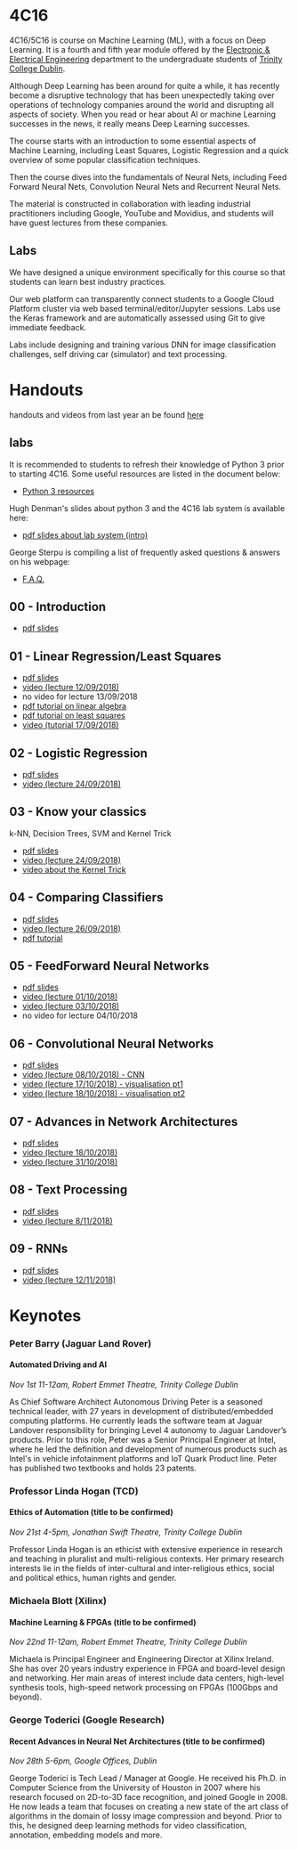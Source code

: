 # 4C16

4C16/5C16 is course on Machine Learning (ML), with a focus on
Deep Learning. It is a fourth and fifth year module offered by the [Electronic &
Electrical Engineering](https://www.tcd.ie/eleceng/) department to the
undergraduate students of [Trinity College Dublin](https://www.tcd.ie).

Although Deep Learning has been around for quite a while, it has recently become
a disruptive technology that has been unexpectedly taking over operations of
technology companies around the world and disrupting all aspects of
society. When you read or hear about AI or machine Learning successes in the
news, it really means Deep Learning successes.

The course starts with an introduction to some essential aspects of Machine
Learning, including Least Squares, Logistic Regression and a quick overview of
some popular classification techniques.

Then the course dives into the fundamentals of Neural Nets, including
Feed Forward Neural Nets, Convolution Neural Nets and Recurrent Neural
Nets.

The material is constructed in collaboration with leading industrial
practitioners including Google, YouTube and Movidius, and students will have
guest lectures from these companies.


## Labs

We have designed a unique environment specifically for this course so
that students can learn best industry practices.

Our web platform can transparently connect students to a Google Cloud
Platform cluster via web based terminal/editor/Jupyter sessions. Labs
use the Keras framework and are automatically assessed using Git to
give immediate feedback.

Labs include designing and training various DNN for image
classification challenges, self driving car (simulator) and text
processing.

# Handouts

handouts and videos from last year an be found [here](https://frcs.github.io/4C16-2017)

## labs

It is recommended to students to refresh their knowledge of Python 3
prior to starting 4C16. Some useful resources are listed in the
document below:

* [Python 3 resources ](/handouts/PreparationPython3.pdf)

Hugh Denman's slides about python 3 and the 4C16 lab system is
available here:

* [pdf slides about lab system (intro)](/handouts/python_lab.no_notes.pdf)

George Sterpu is compiling a list of frequently asked questions & answers on his webpage:
* [F.A.Q.](https://georgesterpu.github.io/4c16.html)

## 00 - Introduction

* [pdf slides](/handouts/handout-00-intro.pdf)

## 01 - Linear Regression/Least Squares

* [pdf slides](/handouts/handout-01-linear-regression.pdf)
* [video (lecture 12/09/2018)](https://youtu.be/BKVqOmpYjas)
* no video for lecture 13/09/2018
* [pdf tutorial on linear algebra](/handouts/tutorial-00-linear-algebra.pdf)
* [pdf tutorial on least squares](/handouts/tutorial-01-linear-regression.pdf)
* [video (tutorial 17/09/2018)](https://youtu.be/VvPtJyy8v2I)

## 02 - Logistic Regression

* [pdf slides](/handouts/handout-02-logistic-regression.pdf)
* [video (lecture 24/09/2018)](https://youtu.be/K1WskVKmmVI)

## 03 - Know your classics

k-NN, Decision Trees, SVM and Kernel Trick

* [pdf slides](/handouts/handout-03-classic-classifiers.pdf)
* [video (lecture 24/09/2018)](https://youtu.be/DVMM8CcrBqE)
* [video about the Kernel Trick](https://youtu.be/aopHnnahrMI)

## 04 - Comparing Classifiers
* [pdf slides](/handouts/handout-04-evaluating-classifier-performance.pdf)
* [video (lecture 26/09/2018)](https://youtu.be/mH35PPUSmVE)
* [pdf tutorial](/handouts/tutorial-04-classifiers-evaluation.pdf)

## 05 - FeedForward Neural Networks
* [pdf slides](/handouts/handout-05-deep-feedforward-networks.pdf)
* [video (lecture 01/10/2018)](https://youtu.be/mzhRzlhrZf4)
* [video (lecture 03/10/2018)](https://youtu.be/MtR7Te39DMw)
* no video for lecture 04/10/2018

## 06 - Convolutional Neural Networks
* [pdf slides](/handouts/handout-06-convolutional-neural-networks.pdf)
* [video (lecture 08/10/2018) - CNN](https://youtu.be/nbcpeb6mpfk)
* [video (lecture 17/10/2018) - visualisation pt1](https://youtu.be/UGEeAKUyQXY)
* [video (lecture 18/10/2018) - visualisation pt2](https://youtu.be/zfipnfjZoLo)

## 07 - Advances in Network Architectures
* [pdf slides](/handouts/handout-07-advances-in-network-architectures.pdf)
* [video (lecture 18/10/2018)](https://youtu.be/yy8nYn1zvco)
* [video (lecture 31/10/2018)](https://youtu.be/7He_f1IvDvs)

## 08 - Text Processing
* [pdf slides](/handouts/handout-08-text-processing.pdf)
* [video (lecture 8/11/2018)](https://youtu.be/sWmaSn_dBkE)

## 09 - RNNs
* [pdf slides](/handouts/handout-09-recurrent-neural-networks.pdf)
* [video (lecture 12/11/2018)](https://youtu.be/GzqLp4d8ME8)

# Keynotes

### Peter Barry (Jaguar Land Rover)
#### Automated Driving and AI
_Nov 1st 11-12am, Robert Emmet Theatre, Trinity College Dublin_

As Chief Software Architect Autonomous Driving Peter is a seasoned technical leader, with 27 years in development of distributed/embedded computing platforms. He currently leads the software team at Jaguar Landover responsibility for bringing Level 4 autonomy to Jaguar Landover’s products. Prior to this role, Peter
was a Senior Principal Engineer at Intel, where he  led the definition and development  of numerous products such as Intel's in vehicle  infotainment platforms and IoT Quark Product line. Peter has published two textbooks and holds 23 patents.

### Professor Linda Hogan (TCD)
#### Ethics of Automation (title to be confirmed)
_Nov 21st 4-5pm, Jonathan Swift Theatre, Trinity College Dublin_

Professor Linda Hogan is an ethicist with extensive experience in research and teaching in pluralist and multi-religious contexts. Her primary research interests lie in the fields of inter-cultural and inter-religious ethics, social and political ethics, human rights and gender.

### Michaela Blott (Xilinx)
#### Machine Learning &amp; FPGAs (title to be confirmed)
_Nov 22nd 11-12am, Robert Emmet Theatre, Trinity College Dublin_

Michaela is Principal Engineer and Engineering Director at
Xilinx Ireland. She has over 20 years industry experience in FPGA and board-level
design and networking. Her main areas of interest include data
centers, high-level synthesis tools, high-speed network processing on
FPGAs (100Gbps and beyond).

### George Toderici (Google Research)
#### Recent Advances in Neural Net Architectures (title to be confirmed)
_Nov 28th 5-6pm, Google Offices, Dublin_

George Toderici is Tech Lead / Manager at Google. He received his Ph.D. in Computer Science from the University of Houston in 2007 where his research focused on 2D-to-3D face recognition, and joined Google in 2008.
 He now leads a team that focuses on creating a new state of the art class of algorithms in the domain of lossy image compression and beyond. Prior to this, he designed deep learning methods for video classification, annotation, embedding models and more.
